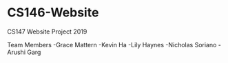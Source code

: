# CS146-Website
CS147 Website Project 2019

Team Members 
-Grace Mattern 
-Kevin Ha
-Lily Haynes
-Nicholas Soriano
-Arushi Garg
